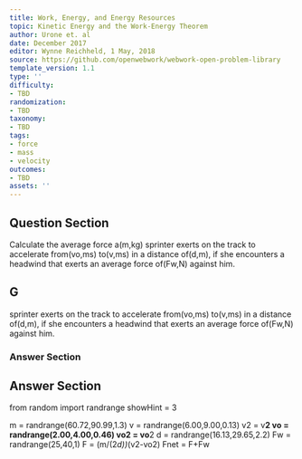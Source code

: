 ```yaml
---
title: Work, Energy, and Energy Resources
topic: Kinetic Energy and the Work-Energy Theorem
author: Urone et. al
date: December 2017
editor: Wynne Reichheld, 1 May, 2018
source: https://github.com/openwebwork/webwork-open-problem-library
template_version: 1.1
type: ''
difficulty:
- TBD
randomization:
- TBD
taxonomy:
- TBD
tags:
- force
- mass
- velocity
outcomes:
- TBD
assets: ''
---
```


## Question Section 

Calculate the average force a(m,kg) sprinter exerts on the track to accelerate from(vo,ms) to(v,ms) in a distance of(d,m), if she encounters a headwind that exerts an average force of(Fw,N) against him.

## G
sprinter exerts on the track to accelerate from(vo,ms) to(v,ms) in a distance of(d,m), if she encounters a headwind that exerts an average force of(Fw,N) against him.
### Answer Section


## Answer Section

from random import randrange
showHint = 3

m = randrange(60.72,90.99,1.3)
v = randrange(6.00,9.00,0.13)
v2 = v**2
vo = randrange(2.00,4.00,0.46)
vo2 = vo**2
d = randrange(16.13,29.65,2.2)
Fw = randrange(25,40,1)
F = (m/(2*d))*(v2-vo2)
Fnet = F+Fw